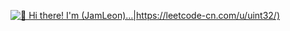 [<img src="https://user-images.githubusercontent.com/33345911/166094975-f8b6b4db-484c-470d-9463-82dfe59ca2b0.gif" alt="👋 Hi there! I'm (JamLeon)...|https://leetcode-cn.com/u/uint32/)" title="👋 Hi there! I'm (JamLeon|https://leetcode-cn.com/u/uint32/)"/>](https://leetcode-cn.com/u/uint32/)
